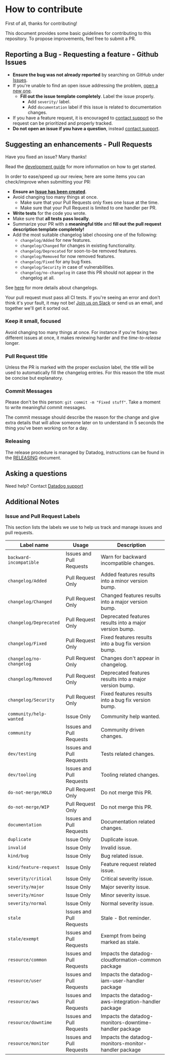 # How to contribute

First of all, thanks for contributing!

This document provides some basic guidelines for contributing to this repository. To propose improvements, feel free to submit a PR.

## Reporting a Bug - Requesting a feature - Github Issues

* **Ensure the bug was not already reported** by searching on GitHub under [Issues][1].
* If you're unable to find an open issue addressing the problem, [open a new one][2].
  - **Fill out the issue template completely**. Label the issue properly.
    - Add `severity/` label.
    - Add `documentation` label if this issue is related to documentation changes.
* If you have a feature request, it is encouraged to [contact support][3] so the request can be prioritized and properly tracked.
* **Do not open an issue if you have a question**, instead [contact support][3].

## Suggesting an enhancements - Pull Requests

Have you fixed an issue? Many thanks!

Read the [development guide](DEVELOPMENT.md) for more information on how to get started.

In order to ease/speed up our review, here are some items you can check/improve when submitting your PR:
* **Ensure an [Issue has been created](#reporting)**.
* Avoid changing too many things at once.
  - Make sure that your Pull Requests only fixes one Issue at the time.
  - Make sure that your Pull Request is limited to one handler per PR.
* **Write tests** for the code you wrote.
* Make sure that **all tests pass locally**.
* Summarize your PR with a **meaningful title** and **fill out the pull request description template completely!**
* Add the most suitable changelog label choosing one of the following:
  * `changelog/Added` for new features.
  * `changelog/Changed` for changes in existing functionality.
  * `changelog/Deprecated` for soon-to-be removed features.
  * `changelog/Removed` for now removed features.
  * `changelog/Fixed` for any bug fixes.
  * `changelog/Security` in case of vulnerabilities.
  * `changelog/no-changelog` in case this PR should not appear in the changelog at all.

See [here][4] for more details about changelogs.

Your pull request must pass all CI tests. If you're seeing
an error and don't think it's your fault, it may not be! [Join us on Slack][5] or send us an email, and together we'll
get it sorted out.

### Keep it small, focused

Avoid changing too many things at once. For instance if you're fixing two different
issues at once, it makes reviewing harder and the _time-to-release_ longer.

### Pull Request title

Unless the PR is marked with the proper exclusion label, the title will be used
to automatically fill the changelog entries. For this reason the title must be
concise but explanatory.

### Commit Messages

Please don't be this person: `git commit -m "Fixed stuff"`. Take a moment to
write meaningful commit messages.

The commit message should describe the reason for the change and give extra details
that will allow someone later on to understand in 5 seconds the thing you've been
working on for a day.

### Releasing

The release procedure is managed by Datadog, instructions can be found in the [RELEASING](/RELEASING.md) document.

## Asking a questions

Need help? Contact [Datadog support][3]

## Additional Notes

### Issue and Pull Request Labels

This section lists the labels we use to help us track and manage issues and pull requests.

| Label name                    | Usage                    | Description
|-------------------------------|--------------------------|------------------------------------------------------------
| `backward-incompatible`       | Issues and Pull Requests | Warn for backward incompatible changes.
| `changelog/Added`             | Pull Request Only        | Added features results into a minor version bump.
| `changelog/Changed`           | Pull Request Only        | Changed features results into a major version bump.
| `changelog/Deprecated`        | Pull Request Only        | Deprecated features results into a major version bump.
| `changelog/Fixed`             | Pull Request Only        | Fixed features results into a bug fix version bump.
| `changelog/no-changelog`      | Pull Request Only        | Changes don't appear in changelog.
| `changelog/Removed`           | Pull Request Only        | Deprecated features results into a major version bump.
| `changelog/Security`          | Pull Request Only        | Fixed features results into a bug fix version bump.
| `community/help-wanted`       | Issue Only               | Community help wanted.
| `community`                   | Issues and Pull Requests | Community driven changes.
| `dev/testing`                 | Issues and Pull Requests | Tests related changes.
| `dev/tooling`                 | Issues and Pull Requests | Tooling related changes.
| `do-not-merge/HOLD`           | Pull Request Only        | Do not merge this PR.
| `do-not-merge/WIP`            | Pull Request Only        | Do not merge this PR.
| `documentation`               | Issues and Pull Requests | Documentation related changes.
| `duplicate`                   | Issue Only               | Duplicate issue.
| `invalid`                     | Issue Only               | Invalid issue.
| `kind/bug`                    | Issue Only               | Bug related issue.
| `kind/feature-request`        | Issue Only               | Feature request related issue.
| `severity/critical`           | Issue Only               | Critical severity issue.
| `severity/major`              | Issue Only               | Major severity issue.
| `severity/minor`              | Issue Only               | Minor severity issue.
| `severity/normal`             | Issue Only               | Normal severity issue.
| `stale`                       | Issues and Pull Requests | Stale - Bot reminder.
| `stale/exempt`                | Issues and Pull Requests | Exempt from being marked as stale.
| `resource/common`             | Issues and Pull Requests | Impacts the datadog-cloudformation-common package
| `resource/user`               | Issues and Pull Requests | Impacts the datadog-iam-user-handler package
| `resource/aws`                | Issues and Pull Requests | Impacts the datadog-aws-integration-handler package
| `resource/downtime`           | Issues and Pull Requests | Impacts the datadog-monitors-downtime-handler package
| `resource/monitor`            | Issues and Pull Requests | Impacts the datadog-monitors-monitor-handler package


[1]: https://github.com/DataDog/datadog-cloudformation-resources/issues
[2]: https://github.com/DataDog/datadog-cloudformation-resources/issues/new
[3]: https://docs.datadoghq.com/help
[4]: https://keepachangelog.com/en/1.0.0
[5]: https://datadoghq.slack.com
